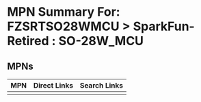 



# MPN Summary For: FZSRTSO28WMCU > SparkFun-Retired : SO-28W_MCU

## MPNs
  

|MPN|Direct Links|Search Links|
| :--- | :--- | :--- |
||||
